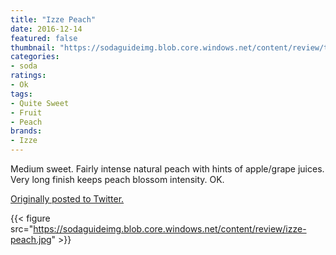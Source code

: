 ```yaml
---
title: "Izze Peach"
date: 2016-12-14
featured: false
thumbnail: "https://sodaguideimg.blob.core.windows.net/content/review/thumbs/izze-peach.jpg"
categories:
- soda
ratings:
- Ok
tags:
- Quite Sweet
- Fruit
- Peach
brands:
- Izze
---
```


Medium sweet. Fairly intense natural peach with hints of apple/grape juices. Very long finish keeps peach blossom intensity. OK.

[Originally posted to Twitter.](https://twitter.com/Cavorter/status/809106860603310081)

{{< figure src="https://sodaguideimg.blob.core.windows.net/content/review/izze-peach.jpg" >}}

